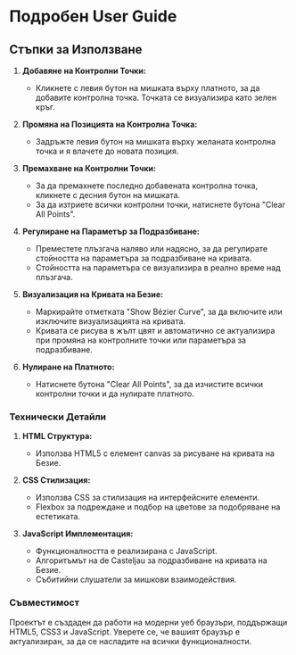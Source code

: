 # Подробен User Guide

## Стъпки за Използване

1. **Добавяне на Контролни Точки:**
   - Кликнете с левия бутон на мишката върху платното, за да добавите контролна точка. Точката се визуализира като зелен кръг.

2. **Промяна на Позицията на Контролна Точка:**
   - Задръжте левия бутон на мишката върху желаната контролна точка и я влачете до новата позиция.

3. **Премахване на Контролни Точки:**
   - За да премахнете последно добавената контролна точка, кликнете с десния бутон на мишката.
   - За да изтриете всички контролни точки, натиснете бутона "Clear All Points".

4. **Регулиране на Параметър за Подразбиване:**
   - Преместете плъзгача наляво или надясно, за да регулирате стойността на параметъра за подразбиване на кривата.
   - Стойността на параметъра се визуализира в реално време над плъзгача.

5. **Визуализация на Кривата на Безие:**
   - Маркирайте отметката "Show Bézier Curve", за да включите или изключите визуализацията на кривата.
   - Кривата се рисува в жълт цвят и автоматично се актуализира при промяна на контролните точки или параметъра за подразбиване.

6. **Нулиране на Платното:**
   - Натиснете бутона "Clear All Points", за да изчистите всички контролни точки и да нулирате платното.

### Технически Детайли

1. **HTML Структура:**
   - Използва HTML5 с елемент canvas за рисуване на кривата на Безие.

2. **CSS Стилизация:**
   - Използва CSS за стилизация на интерфейсните елементи.
   - Flexbox за подреждане и подбор на цветове за подобряване на естетиката.

3. **JavaScript Имплементация:**
   - Функционалността е реализирана с JavaScript.
   - Алгоритъмът на de Casteljau за подразбиване на кривата на Безие.
   - Събитийни слушатели за мишкови взаимодействия.

### Съвместимост
Проектът е създаден да работи на модерни уеб браузъри, поддържащи HTML5, CSS3 и JavaScript. Уверете се, че вашият браузър е актуализиран, за да се насладите на всички функционалности.
